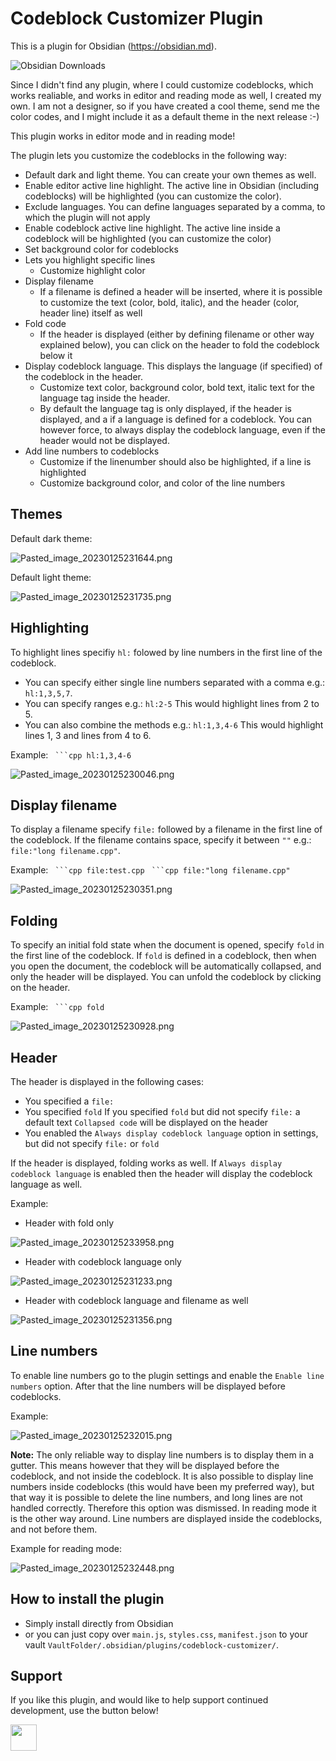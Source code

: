 # Codeblock Customizer Plugin

This is a plugin for Obsidian (https://obsidian.md).

![Obsidian Downloads](https://img.shields.io/badge/dynamic/json?logo=obsidian&color=%23483699&label=downloads&query=%24%5B%22codeblock-customizer%22%5D.downloads&url=https%3A%2F%2Fraw.githubusercontent.com%2Fobsidianmd%2Fobsidian-releases%2Fmaster%2Fcommunity-plugin-stats.json)

Since I didn't find any plugin, where I could customize codeblocks, which works realiable, and works in editor and reading mode as well, I created my own. I am not a designer, so if you have created a cool theme, send me the color codes, and I might include it as a default theme in the next release :-)

This plugin works in editor mode and in reading mode!

The plugin lets you customize the codeblocks in the following way:
- Default dark and light theme. You can create your own themes as well.
- Enable editor active line highlight. The active line in Obsidian (including codeblocks) will be highlighted (you can customize the color).
- Exclude languages. You can define languages separated by a comma, to which the plugin will not apply
- Enable codeblock active line highlight. The active line inside a codeblock will be highlighted (you can customize the color)
- Set background color for codeblocks
- Lets you highlight specific lines
    - Customize highlight color
- Display filename
    - If a filename is defined a header will be inserted, where it is possible to customize the text (color, bold, italic), and the header (color, header line) itself as well
- Fold code
    - If the header is displayed (either by defining filename or other way explained below), you can click on the header to fold the codeblock below it 
- Display codeblock language. This displays the language (if specified) of the codeblock in the header. 
    - Customize text color, background color, bold text, italic text for the language tag inside the header.
    - By default the language tag is only displayed, if the header is displayed, and a if a language is defined for a codeblock. You can however force, to always display the codeblock language, even if the header would not be displayed.
- Add line numbers to codeblocks
    - Customize if the linenumber should also be highlighted, if a line is highlighted
    - Customize background color, and color of the line numbers

## Themes

Default dark theme: 

![Pasted_image_20230125231644.png](attachments/Pasted_image_20230125231644.png)

Default light theme: 

![Pasted_image_20230125231735.png](attachments/Pasted_image_20230125231735.png)

## Highlighting

To highlight lines specifiy `hl:` folowed by line numbers in the first line of the codeblock. 
- You can specify either single line numbers separated with a comma e.g.: `hl:1,3,5,7`.
- You can specify ranges e.g.: `hl:2-5` This would highlight lines from 2 to 5. 
- You can also combine the methods e.g.: `hl:1,3,4-6` This would highlight lines 1, 3 and lines from 4 to 6.

Example:
` ```cpp hl:1,3,4-6`

![Pasted_image_20230125230046.png](attachments/Pasted_image_20230125230046.png)

## Display filename

To display a filename specify `file:` followed by a filename in the first line of the codeblock. If the filename contains space, specify it between `""` e.g.: `file:"long filename.cpp"`.

Example:
` ```cpp file:test.cpp`
` ```cpp file:"long filename.cpp"`

![Pasted_image_20230125230351.png](attachments/Pasted_image_20230125230351.png)

## Folding

To specify an initial fold state when the document is opened, specify `fold` in the first line of the codeblock. If `fold` is defined in a codeblock, then when you open the document, the codeblock will be automatically collapsed, and only the header will be displayed. You can unfold the codeblock by clicking on the header.

Example:
` ```cpp fold`

![Pasted_image_20230125230928.png](attachments/Pasted_image_20230125230928.png)

## Header

The header is displayed in the following cases:
- You specified a `file:`
- You specified `fold` If you specified `fold` but did not specify `file:` a default text `Collapsed code` will be displayed on the header
- You enabled the `Always display codeblock language` option in settings, but did not specify `file:` or `fold`

If the header is displayed, folding works as well. If `Always display codeblock language` is enabled then the header will display the codeblock language as well.

Example:
- Header with fold only

![Pasted_image_20230125233958.png](attachments/Pasted_image_20230125233958.png)
- Header with codeblock language only

![Pasted_image_20230125231233.png](attachments/Pasted_image_20230125231233.png)
- Header with codeblock language and filename as well

![Pasted_image_20230125231356.png](attachments/Pasted_image_20230125231356.png)

## Line numbers

To enable line numbers go to the plugin settings and enable the `Enable line numbers` option. After that the line numbers will be displayed before codeblocks.

Example:

![Pasted_image_20230125232015.png](attachments/Pasted_image_20230125232015.png)

**Note:** The only reliable way to display line numbers is to display them in a gutter. This means however that they will be displayed before the codeblock, and not inside the codeblock. It is also possible to display line numbers inside codeblocks (this would have been my preferred way), but that way it is possible to delete the line numbers, and long lines are not handled correctly. Therefore this option was dismissed. In reading mode it is the other way around. Line numbers are displayed inside the codeblocks, and not before them. 

Example for reading mode:

![Pasted_image_20230125232448.png](attachments/Pasted_image_20230125232448.png)


## How to install the plugin

- Simply install directly from Obsidian
- or you can just copy over `main.js`, `styles.css`, `manifest.json` to your vault `VaultFolder/.obsidian/plugins/codeblock-customizer/`.

## Support

If you like this plugin, and would like to help support continued development, use the button below!
 
<a href="https://www.buymeacoffee.com/ThePirateKing"><img src="https://img.buymeacoffee.com/button-api/?text=Buy me a coffee&emoji=&slug=ThePirateKing&button_colour=e3e7ef&font_colour=262626&font_family=Inter&outline_colour=262626&coffee_colour=ff0000" height="42px"></a>
